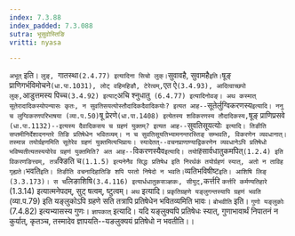 ```yaml
---
index: 7.3.88
index_padded: 7.3.088
sutra: भूसुवोस्तिङि
vritti: nyasa

---
```

`अभूत्` इति। `लुङ्, `गातस्था` (2.4.77) इत्यादिना सिचो लुक्। `सुवावहै, सुवामहै` इति। `षूङ् प्राणिगर्भविमोचने` (धा.पा.1031), लोट् वहिमहिङौ, टेरेत्वम्, `एत ऐ` (3.4.93), आदित्वाच्छपो लुक्, `आडुत्तमस्य पिच्च` (3.4.92) इत्याट् `अचि श्नुधातु` (6.4.77) इत्यादिनोवङ्। अथ कस्मात् सूतेरादादिकस्योपन्यासः कृतः, न सुवतिसयत्योस्तौदादिकदैवादिकयोः? इत्यत आह--`सूतेर्लुग्विकरणस्य` इत्यादि।
ननु च लुग्विकरणपरिभाषया (व्या.प.50) `षू प्रेरणे` (धा.पा.1408) इत्येतस्य शविकरणस्य तौदादिकस्य, `षूङ् प्राणिप्रसवे` (धा.पा.1132)--इत्यस्य दैवादिकसय च ग्रहणं युक्तम्? इत्यत आह--`सुवतिसूयत्योः` इत्यादि। तिङीति सप्तमीनिर्देशादनन्तरे तिङि प्रतिषेधेन भवितव्यम्। न च सुवतिसूयतिभ्यामनन्तरस्तिङ् सम्भवति, विकरणेन व्यवधानात्। तस्मान्न तयोर्ग्रहणमिति सूतेरेव ग्रहणं युक्तमित्यभिप्रायः। स्यादेतत्--वचनप्राणाण्याद्विकरणेन व्यवधानेऽपि प्रतिषेधो भविष्यतीत्यतस्ययोरेव ग्रहणं युक्तमिति? अत आह--`विकरणस्यैव` इत्यादि। तयोर्हि `सार्वधातुकमपित्` (1.2.4) इति विकरणङित्त्वम्, तत्र `क्ङिति च` (1.1.5) इत्यनेनैव सिद्धः प्रतिषेध इति निरर्थकं तयोर्ग्रहणं स्यात्, अतो न ताविह गृह्यते। `भवति` इति। तिङीति वचनादिहातिङि शपि परतो निषेदो न भवति। `व्यतिभविषीष्ट` इति। आशिषि लिङ् (3.3.173)। स च `लिङाशिषि` (3.4.116) इत्यार्धधातुकसञ्ज्ञकः, सीयुट्, `कर्त्तरि `कर्त्तरि कर्मण्यतिहारे` (1.3.14) इत्यात्मनेपदम्, सुट् षत्वम्, ष्टुत्वम्।
`अथ` इत्यादि। `प्रकृतिग्रहणे यङ्लुगन्तस्यापि ग्रहणं भवति` (व्या.प.79) इति यङ्लुकोऽपि ग्रहणे सति तत्रापि प्रतिषेधेन भवितव्यमिति भावः। `बोभवीति` इति। `गुणो यङ्लुकोः` (7.4.82) इत्यभ्यासस्य गुणः। `ज्ञापकात्` इत्यादि। यदि यङ्लुक्यपि प्रतिषेधः स्यात्, गुणाभावार्थं निपातनं न कुर्यात्, कृतञ्च, तस्मादेव ज्ञापयति--यङलुक्ययं प्रतिषेधो न भवतीति।।